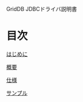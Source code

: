 GridDB JDBCドライバ説明書

# 目次

[はじめに](introduction.md)

[概要](overview.md)

[仕様](specifications.md)

[サンプル](sample.md)
